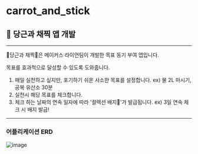 # carrot_and_stick
## 🥕 당근과 채찍 앱 개발
----------------------------------
🥕당근과 채찍🥕은 메이커스 라이언팀이 개발한 목표 동기 부여 앱입니다. 

목표를 효과적으로 달성할 수 있도록 도와줍니다.
1. 매일 실천하고 싶지만, 포기하기 쉬운 사소한 목표를 설정합니다. ex) 물 2L 마시기, 공복 유산소 30분
2. 실천시 해당 목표를 체크합니다. 
3. 체크 하는 날짜의 연속 일자에 따라 '컬렉션 배지🐰'가 발급됩니다. ex) 3일 연속 체크 시 배지 발급!

------------------------------------

### 어플리케이션 ERD
![image](https://user-images.githubusercontent.com/61000200/111908678-71486300-8a9d-11eb-9597-6fae0b844b32.png)

